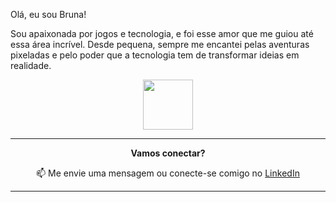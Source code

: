 Olá, eu sou Bruna!

Sou apaixonada por jogos e tecnologia, e foi esse amor que me guiou até essa área incrível. Desde pequena, sempre me encantei pelas aventuras pixeladas e pelo poder que a tecnologia tem de transformar ideias em realidade.

<div align="center"> <img src="https://github.com/images/mona-whisper.gif" width="80" />

---

**Vamos conectar?**

📫 Me envie uma mensagem ou conecte-se comigo no [LinkedIn](https://www.linkedin.com/in/seulinkedin/)

---
